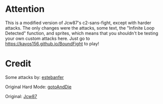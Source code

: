 # Attention
This is a modified version of Jcw87's c2-sans-fight, except with harder attacks. The only changes were the attacks, some text, the "Infinite Loop Detected" function, and sprites, which means that you shouldn't be testing your own custom attacks here. Just go to https://kayos156.github.io/BoundFight to play!

# Credit

Some attacks by: [estebanfer](https://www.reddit.com/user/estebanfer)

Original Hard Mode: [gotoAndDie](https://gotoanddie.github.io/c2-sans-fight)

Original: [Jcw87](https://jcw87.github.io/c2-sans-fight)
